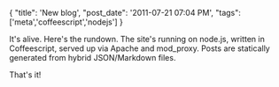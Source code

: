 {
    "title": 'New blog',
    "post_date": '2011-07-21 07:04 PM',
    "tags": ['meta','coffeescript','nodejs']
}

It's alive. Here's the rundown. The site's running on node.js,
written in Coffeescript, served up via Apache and mod_proxy. Posts are
statically generated from hybrid JSON/Markdown files.

That's it!